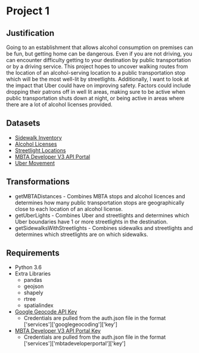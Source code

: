 # Project 1
## Justification
Going to an establishment that allows alcohol consumption on premises can be fun, but getting home can be dangerous. Even if you are not driving, you can encounter difficulty getting to your destination by public transportation or by a driving service. This project hopes to uncover walking routes from the location of an alcohol-serving location to a public transportation stop which will be the most well-lit by streetlights. Additionally, I want to look at the impact that Uber could have on improving safety. Factors could include dropping their patrons off in well lit areas, making sure to be active when public transportation shuts down at night, or being active in areas where there are a lot of alcohol licenses provided.  

## Datasets

* [Sidewalk Inventory](https://data.boston.gov/dataset/sidewalk-inventory)
* [Alcohol Licenses](https://data.boston.gov/dataset/all-section-12-alcohol-licenses)
* [Streetlight Locations](https://data.boston.gov/dataset/streetlight-locations)
* [MBTA Developer V3 API Portal](https://api-v3.mbta.com)
* [Uber Movement](https://movement.uber.com/cities)

## Transformations

* getMBTADistances - Combines MBTA stops and alcohol licences and determines how many public transportation stops are geographically close to each location of an alcohol license. 
* getUberLights - Combines Uber and streetlights and determines which Uber boundaries have 1 or more streetlights in the destination.
* getSidewalksWithStreetlights - Combines sidewalks and streetlights and determines which streetlights are on which sidewalks.

## Requirements

* Python 3.6
* Extra Libraries
    * pandas
    * geojson
    * shapely
    * rtree
    * spatialindex
* [Google Geocode API Key](https://developers.google.com/maps/documentation/geocoding/get-api-key)
    * Credentials are pulled from the auth.json file in the format ['services']['googlegeocoding']['key']
* [MBTA Developer V3 API Portal Key](https://api-v3.mbta.com)
    * Credentials are pulled from the auth.json file in the format ['services']['mbtadeveloperportal']['key']
    